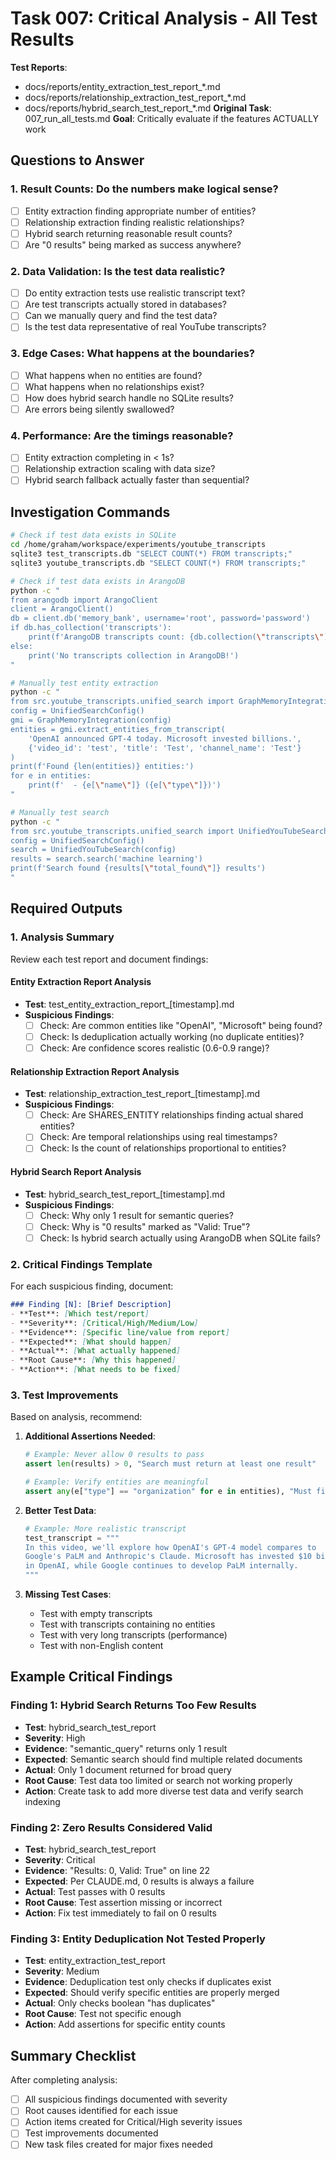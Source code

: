 # Task 007: Critical Analysis - All Test Results

**Test Reports**: 
- docs/reports/entity_extraction_test_report_*.md
- docs/reports/relationship_extraction_test_report_*.md  
- docs/reports/hybrid_search_test_report_*.md
**Original Task**: 007_run_all_tests.md
**Goal**: Critically evaluate if the features ACTUALLY work

## Questions to Answer

### 1. **Result Counts**: Do the numbers make logical sense?
   - [ ] Entity extraction finding appropriate number of entities?
   - [ ] Relationship extraction finding realistic relationships?
   - [ ] Hybrid search returning reasonable result counts?
   - [ ] Are "0 results" being marked as success anywhere?

### 2. **Data Validation**: Is the test data realistic?
   - [ ] Do entity extraction tests use realistic transcript text?
   - [ ] Are test transcripts actually stored in databases?
   - [ ] Can we manually query and find the test data?
   - [ ] Is the test data representative of real YouTube transcripts?

### 3. **Edge Cases**: What happens at the boundaries?
   - [ ] What happens when no entities are found?
   - [ ] What happens when no relationships exist?
   - [ ] How does hybrid search handle no SQLite results?
   - [ ] Are errors being silently swallowed?

### 4. **Performance**: Are the timings reasonable?
   - [ ] Entity extraction completing in < 1s?
   - [ ] Relationship extraction scaling with data size?
   - [ ] Hybrid search fallback actually faster than sequential?

## Investigation Commands

```bash
# Check if test data exists in SQLite
cd /home/graham/workspace/experiments/youtube_transcripts
sqlite3 test_transcripts.db "SELECT COUNT(*) FROM transcripts;"
sqlite3 youtube_transcripts.db "SELECT COUNT(*) FROM transcripts;"

# Check if test data exists in ArangoDB
python -c "
from arangodb import ArangoClient
client = ArangoClient()
db = client.db('memory_bank', username='root', password='password')
if db.has_collection('transcripts'):
    print(f'ArangoDB transcripts count: {db.collection(\"transcripts\").count()}')
else:
    print('No transcripts collection in ArangoDB!')
"

# Manually test entity extraction
python -c "
from src.youtube_transcripts.unified_search import GraphMemoryIntegration, UnifiedSearchConfig
config = UnifiedSearchConfig()
gmi = GraphMemoryIntegration(config)
entities = gmi.extract_entities_from_transcript(
    'OpenAI announced GPT-4 today. Microsoft invested billions.',
    {'video_id': 'test', 'title': 'Test', 'channel_name': 'Test'}
)
print(f'Found {len(entities)} entities:')
for e in entities:
    print(f'  - {e[\"name\"]} ({e[\"type\"]})')
"

# Manually test search
python -c "
from src.youtube_transcripts.unified_search import UnifiedYouTubeSearch, UnifiedSearchConfig
config = UnifiedSearchConfig()
search = UnifiedYouTubeSearch(config)
results = search.search('machine learning')
print(f'Search found {results[\"total_found\"]} results')
"
```

## Required Outputs

### 1. **Analysis Summary**

Review each test report and document findings:

#### Entity Extraction Report Analysis
- **Test**: test_entity_extraction_report_[timestamp].md
- **Suspicious Findings**:
  - [ ] Check: Are common entities like "OpenAI", "Microsoft" being found?
  - [ ] Check: Is deduplication actually working (no duplicate entities)?
  - [ ] Check: Are confidence scores realistic (0.6-0.9 range)?

#### Relationship Extraction Report Analysis  
- **Test**: relationship_extraction_test_report_[timestamp].md
- **Suspicious Findings**:
  - [ ] Check: Are SHARES_ENTITY relationships finding actual shared entities?
  - [ ] Check: Are temporal relationships using real timestamps?
  - [ ] Check: Is the count of relationships proportional to entities?

#### Hybrid Search Report Analysis
- **Test**: hybrid_search_test_report_[timestamp].md  
- **Suspicious Findings**:
  - [ ] Check: Why only 1 result for semantic queries?
  - [ ] Check: Why is "0 results" marked as "Valid: True"?
  - [ ] Check: Is hybrid search actually using ArangoDB when SQLite fails?

### 2. **Critical Findings Template**

For each suspicious finding, document:

```markdown
### Finding [N]: [Brief Description]
- **Test**: [Which test/report]
- **Severity**: [Critical/High/Medium/Low]
- **Evidence**: [Specific line/value from report]
- **Expected**: [What should happen]
- **Actual**: [What actually happened]
- **Root Cause**: [Why this happened]
- **Action**: [What needs to be fixed]
```

### 3. **Test Improvements**

Based on analysis, recommend:

1. **Additional Assertions Needed**:
   ```python
   # Example: Never allow 0 results to pass
   assert len(results) > 0, "Search must return at least one result"
   
   # Example: Verify entities are meaningful
   assert any(e["type"] == "organization" for e in entities), "Must find at least one organization"
   ```

2. **Better Test Data**:
   ```python
   # Example: More realistic transcript
   test_transcript = """
   In this video, we'll explore how OpenAI's GPT-4 model compares to 
   Google's PaLM and Anthropic's Claude. Microsoft has invested $10 billion
   in OpenAI, while Google continues to develop PaLM internally.
   """
   ```

3. **Missing Test Cases**:
   - Test with empty transcripts
   - Test with transcripts containing no entities
   - Test with very long transcripts (performance)
   - Test with non-English content

## Example Critical Findings

### Finding 1: Hybrid Search Returns Too Few Results
- **Test**: hybrid_search_test_report
- **Severity**: High
- **Evidence**: "semantic_query" returns only 1 result
- **Expected**: Semantic search should find multiple related documents
- **Actual**: Only 1 document returned for broad query
- **Root Cause**: Test data too limited or search not working properly
- **Action**: Create task to add more diverse test data and verify search indexing

### Finding 2: Zero Results Considered Valid
- **Test**: hybrid_search_test_report  
- **Severity**: Critical
- **Evidence**: "Results: 0, Valid: True" on line 22
- **Expected**: Per CLAUDE.md, 0 results is always a failure
- **Actual**: Test passes with 0 results
- **Root Cause**: Test assertion missing or incorrect
- **Action**: Fix test immediately to fail on 0 results

### Finding 3: Entity Deduplication Not Tested Properly
- **Test**: entity_extraction_test_report
- **Severity**: Medium
- **Evidence**: Deduplication test only checks if duplicates exist
- **Expected**: Should verify specific entities are properly merged
- **Actual**: Only checks boolean "has duplicates"
- **Root Cause**: Test not specific enough
- **Action**: Add assertions for specific entity counts

## Summary Checklist

After completing analysis:
- [ ] All suspicious findings documented with severity
- [ ] Root causes identified for each issue  
- [ ] Action items created for Critical/High severity issues
- [ ] Test improvements documented
- [ ] New task files created for major fixes needed